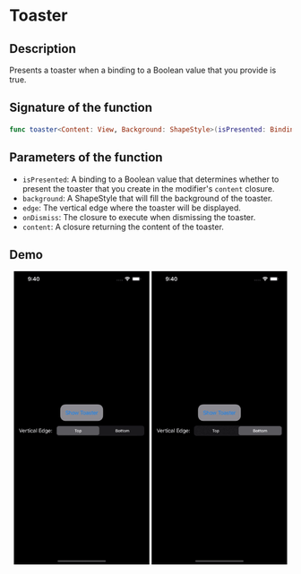 # Toaster

## Description
Presents a toaster when a binding to a Boolean value that you provide is true.

## Signature of the function
```swift
func toaster<Content: View, Background: ShapeStyle>(isPresented: Binding<Bool>, background: Background, edge: VerticalEdge = .top, onDismiss: (() -> Void)? = nil, @ViewBuilder content: @escaping () -> Content) -> some View
```

## Parameters of the function
- `isPresented`: A binding to a Boolean value that determines whether to present the toaster that you create in the modifier's `content` closure.
- `background`: A ShapeStyle that will fill the background of the toaster.
- `edge`: The vertical edge where the toaster will be displayed.
- `onDismiss`: The closure to execute when dismissing the toaster.
- `content`: A closure returning the content of the toaster.

## Demo
<p align="center">
	<img src="/Documentation/Assets/ToasterTop.gif" width="48%">
	<img src="/Documentation/Assets/ToasterBottom.gif" width="48%">
</p>